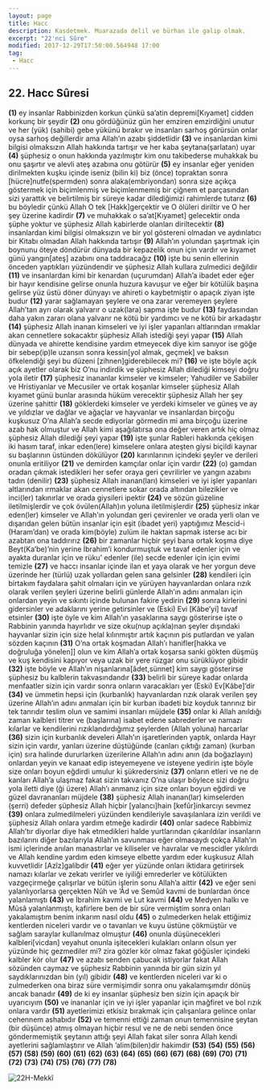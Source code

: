 ```yaml
---
layout: page
title: Hacc
description: Kasdetmek. Muarazada delil ve bürhan ile galip olmak.
excerpt: "22'nci Sûre"
modified: 2017-12-29T17:50:00.564948 17:00
tag: 
 - Hacc
---
```


## 22. Hacc Sûresi

**(1)** ey insanlar Rabbinizden korkun çünkü sa’atin depremi[Kıyamet] cidden korkunç bir şeydir
**(2)** onu gördüğünüz gün her emziren emzirdiğini unutur ve her (yük) (sahibi) gebe yükünü bırakır ve insanları sarhoş görürsün onlar oysa sarhoş değillerdir ama Allah’ın azabı şiddetlidir
**(3)** ve insanlardan kimi bilgisi olmaksızın Allah hakkında tartışır ve her kaba  şeytana(şarlatan) uyar 
**(4)** şüphesiz o onun hakkında yazılmıştır kim onu takibederse muhakkak bu onu şaşırtır ve alevli ateş azabına onu götürür
**(5)** ey insanlar eğer yeniden dirilmekten kuşku içinde iseniz (bilin ki) biz (önce) topraktan sonra [hücre]nutfe(spermden) sonra alaka(embriyondan) sonra size açıkça göstermek için biçimlenmiş ve biçimlenmemiş bir çiğnem et parçasından sizi yarattık ve belirtilmiş bir süreye kadar dilediğimizi rahimlerde tutarız
**(6)** bu böyledir çünkü Allah O tek [Hakk]gerçektir ve O ölüleri diriltir ve O her şey üzerine kadirdir
**(7)** ve muhakkak o sa’at[Kıyamet] gelecektir onda şüphe yoktur ve şüphesiz Allah kabirlerde olanları diriltecektir
**(8)** insanlardan kimi bilgisi olmaksızın ve bir yol göstereni olmadan ve aydınlatıcı bir Kitabı olmadan Allah hakkında tartışır 
**(9)** Allah’ın yolundan şaşırtmak için boynunu öteye döndürür dünyada bir kepazelik onun için vardır ve kıyamet günü yangın[ateş] azabını ona taddıracağız
**(10)** işte bu senin ellerinin önceden yaptıkları yüzündendir ve şüphesiz Allah kullara zulmedici değildir
**(11)** ve insanlardan kimi bir kenardan (uçurumdan) Allah’a ibadet eder eğer bir hayır kendisine gelirse onunla huzura kavuşur ve eğer bir kötülük başına gelirse yüz üstü döner dünyayı ve ahireti o kaybetmiştir o apaçık ziyan işte budur
**(12)** yarar sağlamayan şeylere ve ona zarar veremeyen şeylere Allah’tan ayrı olarak yalvarır o uzak(lara) sapma işte budur
**(13)** faydasından daha yakın zararı olana yalvarır ne kötü bir yardımcı ve ne kötü bir arkadaştır
**(14)** şüphesiz Allah inanan kimseleri ve iyi işler yapanları altlarından ırmaklar akan cennetlere sokacaktır şüphesiz Allah istediği şeyi yapar
**(15)** Allah dünyada ve ahirette kendisine yardım etmeyecek diye kim sanıyor ise göğe bir sebep(ip)le uzansın sonra kessin[yol almak, geçmek] ve baksın öfkelendiği şeyi bu düzeni [zihnen]giderebilecek mi?
**(16)** ve işte böyle açık açık ayetler olarak biz O’nu indirdik ve şüphesiz Allah dilediği kimseyi doğru yola iletir
**(17)** şüphesiz inananlar kimseler ve kimseler; Yahudiler ve Sabiiler ve Hristiyanlar ve Mecusiler ve ortak koşanlar kimseler şüphesiz Allah kıyamet günü bunlar arasında hüküm verecektir şüphesiz Allah her şey üzerine şahittir
**(18)** göklerdeki kimseler ve yerdeki kimseler ve güneş ve ay ve yıldızlar ve dağlar ve ağaçlar ve hayvanlar ve insanlardan birçoğu kuşkusuz O’na Allah’a secde ediyorlar görmedin mi ama birçoğu üzerine azab hak olmuştur ve Allah kimi aşağılatırsa ona değer veren artık hiç olmaz şüphesiz Allah dilediği şeyi yapar
**(19)** işte şunlar Rableri hakkında çekişen iki hasım taraf, inkar eden(lere) kimselere onlara ateşten giysi biçildi kaynar su başlarının üstünden dökülüyor
**(20)** karınlarının içindeki şeyler ve derileri onunla eritiliyor
**(21)** ve demirden kamçılar onlar için vardır
**(22)** (o) gamdan oradan çıkmak istedikleri her sefer oraya geri çevrilirler ve yangın azabını tadın (denilir)
**(23)** şüphesiz Allah inanan(ları) kimseleri ve iyi işler yapanları altlarından ırmaklar akan cennetlere sokar orada altından bilezikler ve inci(ler) takınırlar ve orada giysileri ipektir
**(24)** ve sözün güzeline iletilmişlerdir ve çok övülen(Allah)ın yoluna iletilmişlerdir
**(25)** şüphesiz inkar eden(ler) kimseler ve Allah’ın yolundan geri çevirenler ve orada yerli olan ve dışarıdan gelen bütün insanlar için eşit (ibadet yeri) yaptığımız Mescid-i (Haram’dan) ve orada kim(böyle) zulüm ile haktan sapmak  isterse acı bir azabtan ona taddırırız
**(26)** bir zamanlar hiçbir şeyi bana ortak koşma diye Beyt(Ka’be)’nin yerine İbrahim’i kondurmuştuk ve tavaf edenler için ve ayakta duranlar için ve rüku’ edenler (ile) secde edenler için için evimi temizle 
**(27)** ve haccı insanlar içinde ilan et yaya olarak ve her yorgun deve üzerinde  her (türlü) uzak yollardan gelen sana gelsinler
**(28)** kendileri için birtakım faydalara şahit olmaları için ve yürüyen hayvanlardan onlara rızık olarak verilen şeyleri üzerine belirli günlerde Allah’ın adını anmaları için onlardan yeyin ve sıkıntı içinde bulunan fakire yedirin
**(29)** sonra kirlerini gidersinler ve adaklarını yerine getirsinler ve (Eski) Evi [Kâbe’yi] tavaf etsinler
**(30)** işte öyle ve kim Allah’ın yasaklarına saygı gösterirse işte o Rabbinin yanında hayırlıdır ve size oku(nup açıkla)nan şeyler dışındaki hayvanlar sizin için size helal kılınmıştır artık kaçının pis putlardan ve yalan sözden kaçının
**(31)** O’na ortak koşmadan Allah’ı hanifler[hakka ve doğruluğa yönelen]] olun ve kim Allah’a ortak koşarsa sanki gökten düşmüş ve kuş kendisini kapıyor veya uzak bir yere rüzgar onu sürüklüyor gibidir 
**(32)** işte böyle ve Allah’ın nişanlarına[âdet,sünnet] kim saygı gösterirse şüphesiz bu kalblerin takvasındandır
**(33)** belirli bir süreye kadar onlarda menfaatler sizin için vardır sonra onların varacakları yer (Eski) Ev[Kâbe]’dir 
**(34)** ve ümmetin hepsi için (kurbanlık) hayvanlardan rızık olarak verilen şey üzerine Allah’ın adını anmaları için bir kurban ibadeti biz koyduk tanrınız bir tek tanrıdır teslim olun ve samimi insanları müjdele
**(35)** onlar ki Allah anıldığı zaman kalbleri titrer ve (başlarına) isabet edene sabrederler ve namazı kılarlar ve kendilerini rızıklandırdığımız şeylerden (Allah yoluna) harcarlar
**(36)** sizin için kurbanlık develeri Allah’ın işaretlerinden yaptık, onlarda Hayr sizin için vardır, yanları üzerine düştüğünde (canları çıktığı zaman) (kurban için) sıra halinde dururlarken üzerilerine Allah’ın adını anın (da boğazlayın) onlardan yeyin ve kanaat edip isteyemeyene ve isteyene yedirin işte böyle size onları boyun eğdirdi umulur ki şükredersiniz
**(37)** onların etleri ve ne de kanları Allah’a ulaşmaz fakat sizin takvanız O’na ulaşır böylece sizi doğru yola iletti diye (ği üzere) Allah’ı anmanız için size onları boyun eğdirdi ve güzel davrananları müjdele
**(38)** şüphesiz Allah inanan(lar) kimselerden (şerri) defeder şüphesiz Allah hiçbir [yalancı]hain [kefûr]inkarcıyı sevmez
**(39)** onlara zulmedilmeleri yüzünden kendileriyle savaşılanlara izin verildi ve şüphesiz Allah onlara yardım etmeğe kadirdir
**(40)** onlar sadece Rabbimiz Allah’tır diyorlar diye hak etmedikleri halde yurtlarından çıkarıldılar insanların bazılarını diğer bazılarıyla Allah’ın savunması eğer olmasaydı çokça Allah’ın ismi içlerinde anılan manastırlar ve kiliseler ve havralar ve mescidler yıkılırdı ve Allah kendine yardım eden kimseye elbette yardım eder kuşkusuz Allah kuvvetlidir [Azîz]galibdir
**(41)** eğer yer yüzünde onları iktidara getirirsek namazı kılarlar ve zekatı verirler ve iyiliği emrederler ve kötülükten vazgeçirmeğe çalışırlar ve bütün işlerin sonu Allah’a aittir
**(42)** ve eğer seni yalanlıyorlarsa gerçekten Nûh ve ’Âd ve Semûd kavmi de bunlardan önce yalanlamıştı
**(43)** ve İbrahim kavmi ve Lut kavmi
**(44)** ve Medyen halkı ve Mûsâ yalanlanmıştı, kafirlere ben de bir süre vermiştim sonra onları yakalamıştım benim inkarım nasıl oldu 
**(45)** o zulmederken helak ettiğimiz kentlerden niceleri vardır ve o tavanları ve kuyu üstüne çökmüştür ve sağlam saraylar kullanılmaz olmuştur
**(46)** onunla düşünecekleri kalbleri[vicdan] veyahut onunla işitecekleri kulakları onların olsun yer yüzünde hiç gezmediler mi? zira gözler kör olmaz fakat göğüsler içindeki kalbler kör olur
**(47)** ve azabı senden çabucak istiyorlar fakat Allah sözünden caymaz ve şüphesiz Rabbinin yanında bir gün sizin yıl saydıklarınızdan bin (yıl) gibidir
**(48)** ve kentlerden niceleri var ki o zulmederken ona biraz süre vermişimdir sonra onu yakalamışımdır dönüş ancak banadır
**(49)** de ki ey insanlar şüphesiz ben sizin için apaçık bir uyarıcıyım
**(50)** ve inananlar için ve iyi işler yapanlar için mağfiret ve bol rızık onlara vardır
**(51)** ayetlerimizi etkisiz bırakmak için çalışanlara gelince onlar cehennem ashabıdır
**(52)** ve temenni ettiği zaman onun temennisine şeytan (bir düşünce) atmış olmayan hiçbir resul ve ne de nebi senden önce göndermemiştik şeytanın attığı şeyi Allah fakat siler sonra Allah kendi ayetlerini sağlamlaştırır ve Allah ’alim(bilen)dir hakimdir
**(53)**
**(54)**
**(55)**
**(56)**
**(57)**
**(58)**
**(59)**
**(60)**
**(61)**
**(62)**
**(63)**
**(64)**
**(65)**
**(66)**
**(67)**
**(68)**
**(69)**
**(70)**
**(71)**
**(72)**
**(73)**
**(74)**
**(75)**
**(76)**
**(77)**
**(78)**

![22H-Mekkî]({{site.url}}/images/ayrac-muhur.png)
